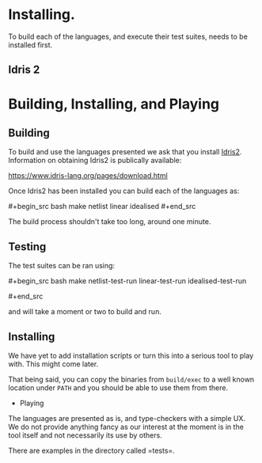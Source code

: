 # Installing.

To build each of the languages, and execute their test suites,  needs to be installed first.

## Idris 2

# Building, Installing, and Playing

## Building

To build and use the languages presented we ask that you install [Idris2](https://www.idris-lang.org).
Information on obtaining Idris2 is publically available:

https://www.idris-lang.org/pages/download.html

Once Idris2 has been installed you can build each of the languages as:

#+begin_src bash
make netlist linear idealised
#+end_src

The build process shouldn't take too long, around one minute.

## Testing

The test suites can be ran using:

#+begin_src bash
make netlist-test-run linear-test-run idealised-test-run

#+end_src

and will take a moment or two to build and run.

## Installing

We have yet to add installation scripts or turn this into a serious tool to play with.
This might come later.

That being said, you can copy the binaries from `build/exec` to a well known location under `PATH` and you should be able to use them from there.

* Playing

The languages are presented as is, and type-checkers with a simple UX.
We do not provide anything fancy as our interest at the moment is in the tool itself and not necessarily its use by others.

There are examples in the directory called =tests=.


<!-- EOF -->
